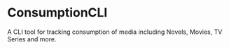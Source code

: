 # ConsumptionCLI
A CLI tool for tracking consumption of media including Novels, Movies, TV Series and more.

